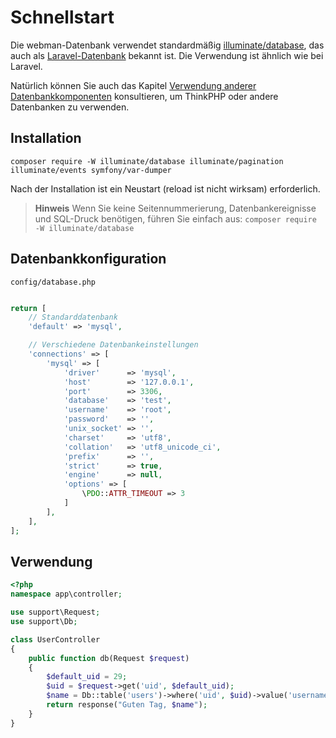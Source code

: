 # Schnellstart

Die webman-Datenbank verwendet standardmäßig [illuminate/database](https://github.com/illuminate/database), das auch als [Laravel-Datenbank](https://learnku.com/docs/laravel/8.x/database/9400) bekannt ist. Die Verwendung ist ähnlich wie bei Laravel.

Natürlich können Sie auch das Kapitel [Verwendung anderer Datenbankkomponenten](others.md) konsultieren, um ThinkPHP oder andere Datenbanken zu verwenden.

## Installation

`composer require -W illuminate/database illuminate/pagination illuminate/events symfony/var-dumper`

Nach der Installation ist ein Neustart (reload ist nicht wirksam) erforderlich.

> **Hinweis**
> Wenn Sie keine Seitennummerierung, Datenbankereignisse und SQL-Druck benötigen, führen Sie einfach aus:
> `composer require -W illuminate/database`

## Datenbankkonfiguration

`config/database.php`
```php

return [
    // Standarddatenbank
    'default' => 'mysql',

    // Verschiedene Datenbankeinstellungen
    'connections' => [
        'mysql' => [
            'driver'      => 'mysql',
            'host'        => '127.0.0.1',
            'port'        => 3306,
            'database'    => 'test',
            'username'    => 'root',
            'password'    => '',
            'unix_socket' => '',
            'charset'     => 'utf8',
            'collation'   => 'utf8_unicode_ci',
            'prefix'      => '',
            'strict'      => true,
            'engine'      => null,
            'options' => [
                \PDO::ATTR_TIMEOUT => 3
            ]
        ],
    ],
];
```

## Verwendung
```php
<?php
namespace app\controller;

use support\Request;
use support\Db;

class UserController
{
    public function db(Request $request)
    {
        $default_uid = 29;
        $uid = $request->get('uid', $default_uid);
        $name = Db::table('users')->where('uid', $uid)->value('username');
        return response("Guten Tag, $name");
    }
}
```
